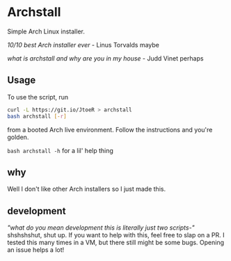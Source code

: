 # Archstall
Simple Arch Linux installer.

*10/10 best Arch installer ever* - Linus Torvalds maybe

*what is archstall and why are you in my house* - Judd Vinet perhaps 

## Usage
To use the script, run 

```bash
curl -L https://git.io/JtoeR > archstall
bash archstall [-r]
```

from a booted Arch live environment. Follow the instructions and you're golden.

`bash archstall -h` for a lil' help thing

## why
Well I don't like other Arch installers so I just made this.

## development
*"what do you mean development this is literally just two scripts-"* shshshshut, shut up. If you want to help with this, feel free to slap on a PR. I tested this many times in a VM, but there still might be some bugs. Opening an issue helps a lot!
